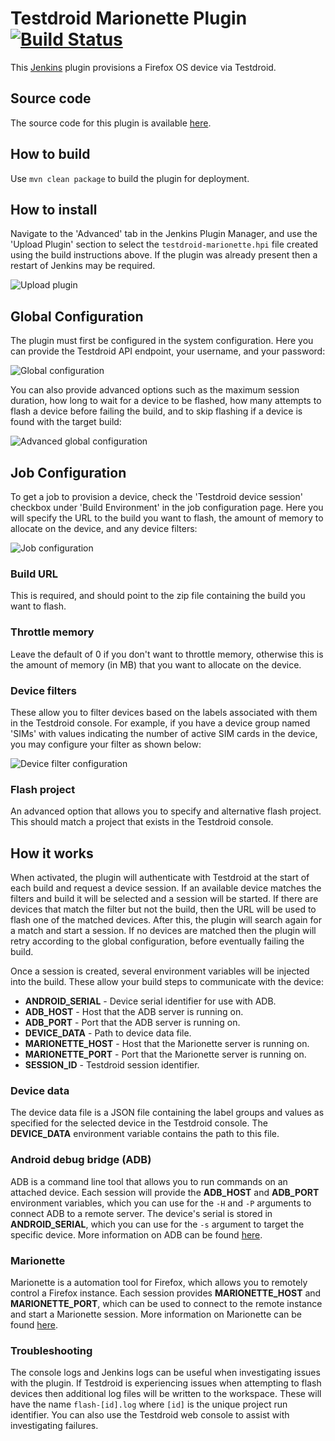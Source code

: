 # Testdroid Marionette Plugin  [![Build Status][travis-image]][travis-url]
This [Jenkins][jenkins] plugin provisions a Firefox OS device via Testdroid.

## Source code
The source code for this plugin is available [here][source].

## How to build
Use `mvn clean package` to build the plugin for deployment.

## How to install
Navigate to the 'Advanced' tab in the Jenkins Plugin Manager, and use the
'Upload Plugin' section to select the `testdroid-marionette.hpi` file created
using the build instructions above. If the plugin was already present then a
restart of Jenkins may be required.

![Upload plugin][upload_plugin]

## Global Configuration
The plugin must first be configured in the system configuration. Here you can
provide the Testdroid API endpoint, your username, and your password:

![Global configuration][global_config]

You can also provide advanced options such as the maximum session duration, how
long to wait for a device to be flashed, how many attempts to flash a device
before failing the build, and to skip flashing if a device is found with the
target build:

![Advanced global configuration][global_config_advanced]

## Job Configuration
To get a job to provision a device, check the 'Testdroid device session'
checkbox under 'Build Environment' in the job configuration page. Here you will
specify the URL to the build you want to flash, the amount of memory to
allocate on the device, and any device filters:

![Job configuration][job_config]

### Build URL
This is required, and should point to the zip file containing the build you
want to flash.

### Throttle memory
Leave the default of 0 if you don't want to throttle memory, otherwise this is
the amount of memory (in MB) that you want to allocate on the device.

### Device filters
These allow you to filter devices based on the labels associated with them in
the Testdroid console. For example, if you have a device group named 'SIMs'
with values indicating the number of active SIM cards in the device, you may
configure your filter as shown below:

![Device filter configuration][device_filter_config]

### Flash project
An advanced option that allows you to specify and alternative flash project.
This should match a project that exists in the Testdroid console.

## How it works
When activated, the plugin will authenticate with Testdroid at the start of
each build and request a device session. If an available device matches the
filters and build it will be selected and a session will be started. If there
are devices that match the filter but not the build, then the URL will be used
to flash one of the matched devices. After this, the plugin will search again
for a match and start a session. If no devices are matched then the plugin will
retry according to the global configuration, before eventually failing the
build.

Once a session is created, several environment variables will be injected into
the build. These allow your build steps to communicate with the device:

* **ANDROID_SERIAL** - Device serial identifier for use with ADB.
* **ADB_HOST** - Host that the ADB server is running on.
* **ADB_PORT** - Port that the ADB server is running on.
* **DEVICE_DATA** - Path to device data file.
* **MARIONETTE_HOST** - Host that the Marionette server is running on.
* **MARIONETTE_PORT** - Port that the Marionette server is running on.
* **SESSION_ID** - Testdroid session identifier.

### Device data
The device data file is a JSON file containing the label groups and values as
specified for the selected device in the Testdroid console. The **DEVICE_DATA**
environment variable contains the path to this file.

### Android debug bridge (ADB)
ADB is a command line tool that allows you to run commands on an attached
device. Each session will provide the **ADB_HOST** and **ADB_PORT** environment
variables, which you can use for the `-H` and `-P` arguments to connect ADB to
a remote server. The device's serial is stored in **ANDROID_SERIAL**, which you
can use for the `-s` argument to target the specific device. More information
on ADB can be found [here][adb].

### Marionette
Marionette is a automation tool for Firefox, which allows you to remotely
control a Firefox instance. Each session provides **MARIONETTE_HOST** and
**MARIONETTE_PORT**, which can be used to connect to the remote instance and
start a Marionette session. More information on Marionette can be found
[here][marionette].

### Troubleshooting
The console logs and Jenkins logs can be useful when investigating issues with
the plugin. If Testdroid is experiencing issues when attempting to flash
devices then additional log files will be written to the workspace. These will
have the name `flash-[id].log` where `[id]` is the unique project run
identifier. You can also use the Testdroid web console to assist with
investigating failures.

[jenkins]: http://jenkins-ci.org/  "Jenkins"
[source]: https://github.com/mozilla/testdroid-marionette-plugin  "Source code"
[adb]: https://developer.android.com/tools/help/adb.html "Android Debug Bridge"
[marionette]: https://developer.mozilla.org/en-US/docs/Mozilla/QA/Marionette "Marionette"

[upload_plugin]: https://raw.githubusercontent.com/mozilla/testdroid-marionette-plugin/master/images/upload_plugin.png "Upload plugin"
[global_config]: https://raw.githubusercontent.com/mozilla/testdroid-marionette-plugin/master/images/global_config.png "Global configuration"
[global_config_advanced]: https://raw.githubusercontent.com/mozilla/testdroid-marionette-plugin/master/images/global_config_advanced.png "Advanced global configuration"
[job_config]: https://raw.githubusercontent.com/mozilla/testdroid-marionette-plugin/master/images/job_config.png "Job configuration"
[device_filter_config]: https://raw.githubusercontent.com/mozilla/testdroid-marionette-plugin/master/images/device_filter_config.png "Device filter configuration"
[travis-image]: https://travis-ci.org/mozilla/testdroid-marionette-plugin.svg?branch=master
[travis-url]: https://travis-ci.org/mozilla/testdroid-marionette-plugin
